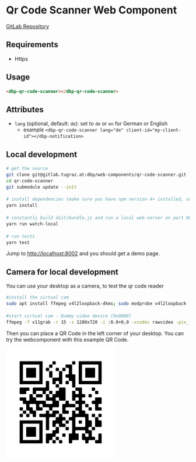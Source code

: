 # Qr Code Scanner Web Component

[GitLab Repository](https://gitlab.tugraz.at/dbp/web-components/qr-code-scanner)

## Requirements
- Https

## Usage

```html
<dbp-qr-code-scanner></dbp-qr-code-scanner>
```

## Attributes

- `lang` (optional, default: `de`): set to `de` or `en` for German or English
    - example `<dbp-qr-code-scanner lang="de" client-id="my-client-id"></dbp-notification>`


## Local development

```bash
# get the source
git clone git@gitlab.tugraz.at:dbp/web-components/qr-code-scanner.git
cd qr-code-scanner
git submodule update --init

# install dependencies (make sure you have npm version 4+ installed, so symlinks to the git submodules are created automatically)
yarn install

# constantly build dist/bundle.js and run a local web-server on port 8002 
yarn run watch-local

# run tests
yarn test
```

Jump to <http://localhost:8002> and you should get a demo page.

## Camera for local development

You can use your desktop as a camera, to test the qr code reader

```bash
#install the virtual cam
sudo apt install ffmpeg v4l2loopback-dkms; sudo modprobe v4l2loopback

#start virtual cam - Dummy video device (0x0000)
ffmpeg -f x11grab -r 15 -s 1280x720 -i :0.0+0,0 -vcodec rawvideo -pix_fmt yuv420p -threads 0 -f v4l2 /dev/video0
```

Then you can place a QR Code in the left corner of your desktop.
You can try the webcomponent with this example QR Code.

![QR-Code-Example](qr-code-dummy.png)

